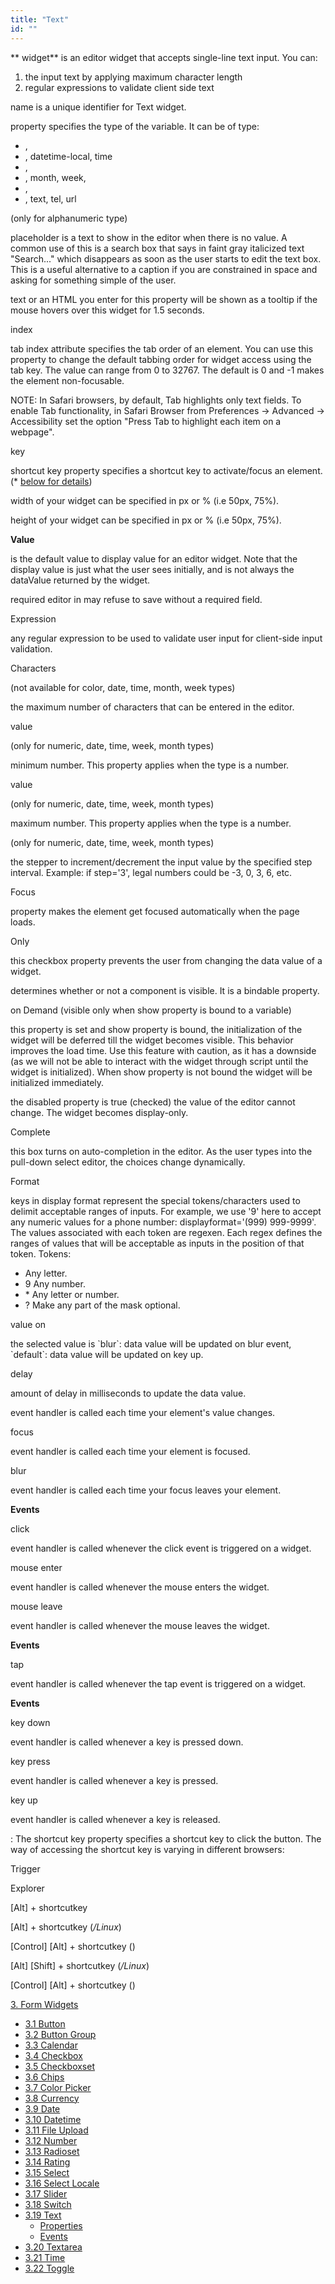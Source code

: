 ```yaml
---
title: "Text"
id: ""
---
```


** widget** is an editor widget that accepts single-line text input. You can:

1. the input text by applying maximum character length
2. regular expressions to validate client side text

name is a unique identifier for Text widget.

property specifies the type of the variable. It can be of type:

- ,
- , datetime-local, time
- ,
- , month, week,
- ,
- , text, tel, url

(only for alphanumeric type)

placeholder is a text to show in the editor when there is no value. A common use of this is a search box that says in faint gray italicized text "Search..." which disappears as soon as the user starts to edit the text box. This is a useful alternative to a caption if you are constrained in space and asking for something simple of the user.

text or an HTML you enter for this property will be shown as a tooltip if the mouse hovers over this widget for 1.5 seconds.

index

tab index attribute specifies the tab order of an element. You can use this property to change the default tabbing order for widget access using the tab key. The value can range from 0 to 32767. The default is 0 and -1 makes the element non-focusable.

NOTE: In Safari browsers, by default, Tab highlights only text fields. To enable Tab functionality, in Safari Browser from Preferences -> Advanced -> Accessibility set the option "Press Tab to highlight each item on a webpage".

key

shortcut key property specifies a shortcut key to activate/focus an element. (\* [below for details](#shortcut))

width of your widget can be specified in px or % (i.e 50px, 75%).

height of your widget can be specified in px or % (i.e 50px, 75%).

**Value**

is the default value to display value for an editor widget. Note that the display value is just what the user sees initially, and is not always the dataValue returned by the widget.

required editor in may refuse to save without a required field.

Expression

any regular expression to be used to validate user input for client-side input validation.

Characters

(not available for color, date, time, month, week types)

the maximum number of characters that can be entered in the editor.

value

(only for numeric, date, time, week, month types)

minimum number. This property applies when the type is a number.

value

(only for numeric, date, time, week, month types)

maximum number. This property applies when the type is a number.

(only for numeric, date, time, week, month types)

the stepper to increment/decrement the input value by the specified step interval. Example: if step='3', legal numbers could be -3, 0, 3, 6, etc.

Focus

property makes the element get focused automatically when the page loads.

Only

this checkbox property prevents the user from changing the data value of a widget.

determines whether or not a component is visible. It is a bindable property.

on Demand (visible only when show property is bound to a variable)

this property is set and show property is bound, the initialization of the widget will be deferred till the widget becomes visible. This behavior improves the load time. Use this feature with caution, as it has a downside (as we will not be able to interact with the widget through script until the widget is initialized). When show property is not bound the widget will be initialized immediately.

the disabled property is true (checked) the value of the editor cannot change. The widget becomes display-only.

Complete

this box turns on auto-completion in the editor. As the user types into the pull-down select editor, the choices change dynamically.

Format

keys in display format represent the special tokens/characters used to delimit acceptable ranges of inputs. For example, we use '9' here to accept any numeric values for a phone number: displayformat='(999) 999-9999'. The values associated with each token are regexen. Each regex defines the ranges of values that will be acceptable as inputs in the position of that token. Tokens:

- Any letter.
- 9 Any number.
- \* Any letter or number.
- ? Make any part of the mask optional.

value on

the selected value is \`blur\`: data value will be updated on blur event, \`default\`: data value will be updated on key up.

delay

amount of delay in milliseconds to update the data value.

event handler is called each time your element's value changes.

focus

event handler is called each time your element is focused.

blur

event handler is called each time your focus leaves your element.

**Events**

click

event handler is called whenever the click event is triggered on a widget.

mouse enter

event handler is called whenever the mouse enters the widget.

mouse leave

event handler is called whenever the mouse leaves the widget.

**Events**

tap

event handler is called whenever the tap event is triggered on a widget.

**Events**

key down

event handler is called whenever a key is pressed down.

key press

event handler is called whenever a key is pressed.

key up

event handler is called whenever a key is released.

: The shortcut key property specifies a shortcut key to click the button. The way of accessing the shortcut key is varying in different browsers:

Trigger

Explorer

\[Alt\] + shortcutkey

\[Alt\] + shortcutkey (_/Linux_)

\[Control\] \[Alt\] + shortcutkey ()

\[Alt\] \[Shift\] + shortcutkey (_/Linux_)

\[Control\] \[Alt\] + shortcutkey ()

[3\. Form Widgets](/learn/app-development/widgets/widget-library/#form)

- [3.1 Button](/learn/app-development/widgets/form/button/)
- [3.2 Button Group](/learn/app-development/widgets/form/button-group/)
- [3.3 Calendar](/learn/app-development/widgets/form/calendar/)
- [3.4 Checkbox](/learn/app-development/widgets/form/checkbox/)
- [3.5 Checkboxset](/learn/app-development/widgets/form/checkboxset/)
- [3.6 Chips](/learn/app-development/widgets/form-widgets/chips/)
- [3.7 Color Picker](/learn/app-development/widgets/form/color-picker/)
- [3.8 Currency](/learn/app-development/widgets/form/currency/)
- [3.9 Date](/learn/app-development/widgets/form-widgets/date-time-datetime/)
- [3.10 Datetime](/learn/app-development/widgets/form-widgets/date-time-datetime/)
- [3.11 File Upload](/learn/app-development/widgets/form/file-upload/)
- [3.12 Number](/learn/app-development/widgets/form-widgets/number/)
- [3.13 Radioset](/learn/app-development/widgets/form/radioset/)
- [3.14 Rating](/learn/app-development/widgets/form/rating/)
- [3.15 Select](/learn/app-development/widgets/form/select/)
- [3.16 Select Locale](/learn/app-development/widgets/form/select-locale/)
- [3.17 Slider](/learn/app-development/widgets/form/slider/)
- [3.18 Switch](/learn/app-development/widgets/form/switch/)
- [3.19 Text](#)
    - [Properties](#properties)
    - [Events](#events)
- [3.20 Textarea](/learn/app-development/widgets/form/textarea/)
- [3.21 Time](/learn/app-development/widgets/form-widgets/date-time-datetime/)
- [3.22 Toggle](/learn/app-development/widgets/form/toggle/)
